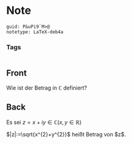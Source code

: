 # Note
```
guid: P&uPi9`M>@
notetype: LaTeX-deb4a
```

### Tags
```
```

## Front
Wie ist der Betrag in $\mathbb{C}$ definiert?

## Back
Es sei $z=x+i y \in \mathbb{C}(x, y \in \mathbb{R})$<div>
</div><div>$|z|:=\sqrt{x^{2}+y^{2}}$ heißt Betrag von $z$.
</div>
